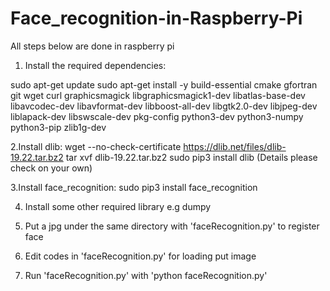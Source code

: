 # Face_recognition-in-Raspberry-Pi
All steps below are done in raspberry pi
1. Install the required dependencies:

sudo apt-get update
sudo apt-get install -y build-essential cmake gfortran git wget curl graphicsmagick libgraphicsmagick1-dev libatlas-base-dev libavcodec-dev libavformat-dev libboost-all-dev libgtk2.0-dev libjpeg-dev liblapack-dev libswscale-dev pkg-config python3-dev python3-numpy python3-pip zlib1g-dev

2.Install dlib:
wget --no-check-certificate https://dlib.net/files/dlib-19.22.tar.bz2
tar xvf dlib-19.22.tar.bz2
sudo pip3 install dlib
(Details please check on your own)

3.Install face_recognition:
sudo pip3 install face_recognition

4. Install some other required library e.g dumpy

5. Put a jpg under the same directory with 'faceRecognition.py' to register face

6. Edit codes in 'faceRecognition.py' for loading put image

7. Run 'faceRecognition.py' with 'python faceRecognition.py'